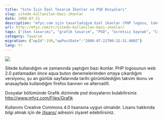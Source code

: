 ```yaml
---
title: "Site İçin Özel Tasarım İkonlar ve PSD Dosyaları"
slug: sitede-kullanilan-bazi-ikonlar
date: 2008-07-21
description: "mfyz.com için tasarladığım özel ikonlar (PHP logosu, takvim ikonu, Firefox bannerı vb.) ve bu ikonların PSD dosyalarının Creative Commons lisansıyla paylaşıma sunulması."
url: http://mfyz.com/tr/sitede-kullanilan-bazi-ikonlar/
tags: ["ikon tasarımı", "grafik tasarım", "PSD", "ücretsiz kaynak", "Creative Commons", "web tasarımı", "PHP logosu", "Firefox bannerı", "Tasarım", "ikon"]
category: Tasarım
migration: {"wpId":199,"wpPostDate":"2008-07-21T00:32:31.000Z"}
lang: tr
---
```


![](/images/archive/tr/2008/07/bazi_ikonlar.jpg)

Sitede kullandığım ve zamanında yaptığım bazı ikonlar. PHP logosunun web 2.0 patlamadan önce aqua buton denemelerimden ortaya çıkardığım versiyonu, şu an günlük sayfalarında tarihi görüntülediğim takvim ikonu ve anasayfada kullandığım firefox bannerı ve alternatifi.

Dosyalar bölümünde Grafik dizininde psd dosyalarını bulabilirsiniz. http://www.mfyz.com/Files/Grafik

Kullanımı Creative Commons 4.0 lisansına uygun olmalıdır. Lisans hakkında bilgi almak için de [/lisans/](/lisans/) adresini ziyaret edebilirsiniz.